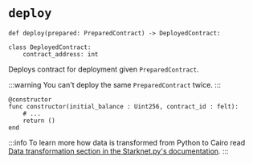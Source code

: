 # `deploy`
```
def deploy(prepared: PreparedContract) -> DeployedContract:

class DeployedContract:
    contract_address: int
```
Deploys contract for deployment given `PreparedContract`.

:::warning
You can't deploy the same `PreparedContract` twice.
:::

```cairo title="./src/main.cairo"
@constructor
func constructor(initial_balance : Uint256, contract_id : felt):
    # ...
    return ()
end
```

:::info
To learn more how data is transformed from Python to Cairo read [Data transformation section in the Starknet.py's documentation](https://starknetpy.readthedocs.io/en/latest/guide.html#data-transformation).
:::
